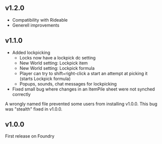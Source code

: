## v1.2.0
- Compatibility with Rideable
- Generell improvements

## v1.1.0
- Added lockpicking
  - Locks now have a lockpick dc setting
  - New World setting: Lockpick item
  - New World setting: Lockpick formula
  - Player can try to shift+right-click a start an attempt at picking it (starts Lockpick formula)
  - Popups, sounds, chat messages for lockpicking
- Fixed small bug where changes in an ItemPile sheet were not synched correctly

A wrongly named file prevented some users from installing v1.0.0. This bug was "stealth" fixed in v1.0.0.

## v1.0.0
First release on Foundry
